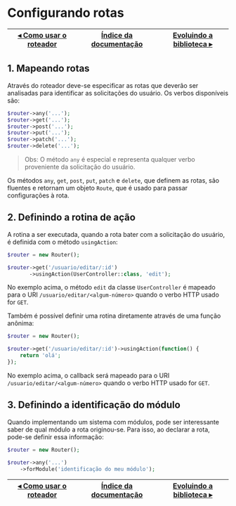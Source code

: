 # Configurando rotas

[◂ Como usar o roteador](01-roteador.md) | [Índice da documentação](indice.md) | [Evoluindo a biblioteca ▸](99-evoluindo-a-biblioteca.md)
-- | -- | --

## 1. Mapeando rotas

Através do roteador deve-se especificar as rotas que deverão ser analisadas para
identificar as solicitações do usuário. Os verbos disponíveis são:

```php
$router->any('...');
$router->get('...');
$router->post('...');
$router->put('...');
$router->patch('...');
$router->delete('...');
```

> Obs: O método `any` é especial e representa qualquer verbo proveniente da
solicitação do usuário.

Os métodos `any`, `get`, `post`, `put`, `patch` e `delete`, que definem as rotas,
são fluentes e retornam um objeto `Route`, que é usado para passar configurações
à rota.

## 2. Definindo a rotina de ação

A rotina a ser executada, quando a rota bater com a solicitação do usuário, é
definida com o método `usingAction`:

```php
$router = new Router();

$router->get('/usuario/editar/:id')
       ->usingAction(UserController::class, 'edit');
```

No exemplo acima, o método `edit` da classe `UserController` é mapeado para o
URI `/usuario/editar/<algum-número>` quando o verbo HTTP usado for `GET`.

Também é possível definir uma rotina diretamente através de uma função anônima:

```php
$router = new Router();

$router->get('/usuario/editar/:id')->usingAction(function() {
    return 'olá';
});
```

No exemplo acima, o callback será mapeado para o URI `/usuario/editar/<algum-número>`
quando o verbo HTTP usado for `GET`.

## 3. Definindo a identificação do módulo

Quando implementando um sistema com módulos, pode ser interessante saber de
qual módulo a rota originou-se. Para isso, ao declarar a rota, pode-se definir
essa informação:

```php
$router = new Router();

$router->any('...')
    ->forModule('identificação do meu módulo');
```

[◂ Como usar o roteador](01-roteador.md) | [Índice da documentação](indice.md) | [Evoluindo a biblioteca ▸](99-evoluindo-a-biblioteca.md)
-- | -- | --
